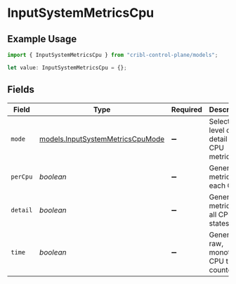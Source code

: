 # InputSystemMetricsCpu

## Example Usage

```typescript
import { InputSystemMetricsCpu } from "cribl-control-plane/models";

let value: InputSystemMetricsCpu = {};
```

## Fields

| Field                                                                      | Type                                                                       | Required                                                                   | Description                                                                |
| -------------------------------------------------------------------------- | -------------------------------------------------------------------------- | -------------------------------------------------------------------------- | -------------------------------------------------------------------------- |
| `mode`                                                                     | [models.InputSystemMetricsCpuMode](../models/inputsystemmetricscpumode.md) | :heavy_minus_sign:                                                         | Select the level of detail for CPU metrics                                 |
| `perCpu`                                                                   | *boolean*                                                                  | :heavy_minus_sign:                                                         | Generate metrics for each CPU                                              |
| `detail`                                                                   | *boolean*                                                                  | :heavy_minus_sign:                                                         | Generate metrics for all CPU states                                        |
| `time`                                                                     | *boolean*                                                                  | :heavy_minus_sign:                                                         | Generate raw, monotonic CPU time counters                                  |